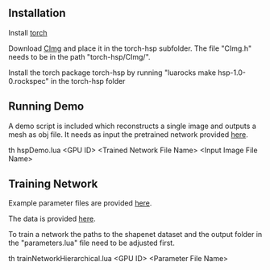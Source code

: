 ## Installation


Install [torch](http://torch.ch/)

Download [CImg](http://cimg.eu/) and place it in the torch-hsp subfolder. The file "CImg.h" needs to be in the path "torch-hsp/CImg/".

Install the torch package torch-hsp by running "luarocks make hsp-1.0-0.rockspec" in the torch-hsp folder



## Running Demo


A demo script is included which reconstructs a single image and outputs a mesh as obj file. It needs as input the pretrained network provided [here](https://drive.google.com/file/d/1it00XjWc7PnKAwVhPEtl2V96g3RPbi2V/view?usp=sharing).


th hspDemo.lua &lt;GPU ID&gt; &lt;Trained Network File Name&gt; &lt;Input Image File Name&gt;


## Training Network


Example parameter files are provided [here](https://drive.google.com/file/d/1it00XjWc7PnKAwVhPEtl2V96g3RPbi2V/view?usp=sharing).

The data is provided [here](https://drive.google.com/file/d/1xtJz5CEEPgYOtWP6Dr6nUWbUXPDMswh0/view?usp=sharing).

To train a network the paths to the shapenet dataset and the output folder in the "parameters.lua" file need to be adjusted first.

th trainNetworkHierarchical.lua &lt;GPU ID&gt; &lt;Parameter File Name&gt;
